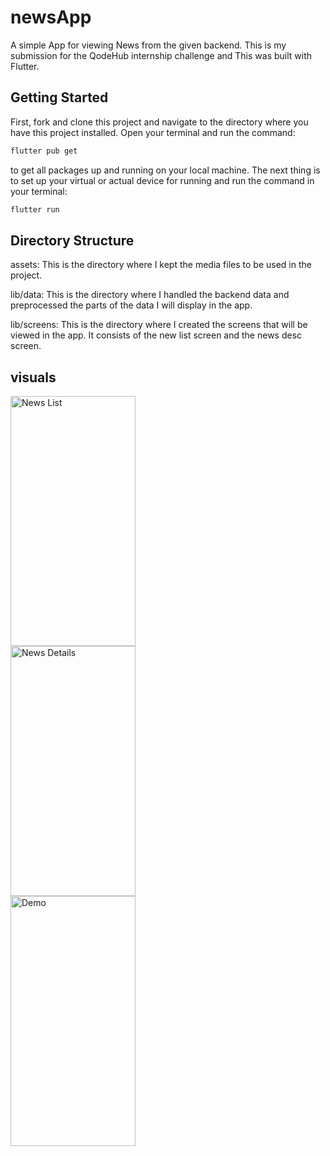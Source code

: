 # newsApp

A simple App for viewing News from the given backend. This is my submission for the QodeHub internship challenge and This was built with Flutter.

## Getting Started

First, fork and clone this project and navigate to the directory where you have this project installed. 
Open your terminal and run the command:
```bash
flutter pub get
```
to get all packages up and running on your local machine. The next thing is to set up your virtual or actual device for running and run the command in your terminal:
```bash
flutter run
```

## Directory Structure

assets: This is the directory where I kept the media files to be used in the project.

lib/data: This is the directory where I handled the backend data and preprocessed the parts of the data I will display in the app.

lib/screens: This is the directory where I created the screens that will be viewed in the app. It consists of the new list screen and the news desc screen.

## visuals
 
 <div class="row">
  <div class="column">
<img src="https://user-images.githubusercontent.com/49881677/83959287-abc47480-a86a-11ea-833b-df3a72a23967.png" alt="News List" width="200" height="400" />
  </div>
  <div class="column" float="left" width="33.33%" padding="5px">
<img src="https://user-images.githubusercontent.com/49881677/83959309-ee864c80-a86a-11ea-9a06-e4f2d9553895.png" alt="News Details" width="200" height="400" />
  </div>
  <div class="column">
<img src="recording.gif" alt="Demo" width="200" height="400" />
  </div>
</div>
